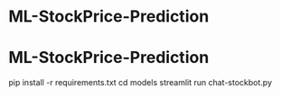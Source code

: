 # ML-StockPrice-Prediction
# ML-StockPrice-Prediction
pip install -r requirements.txt
cd models
streamlit run chat-stockbot.py
